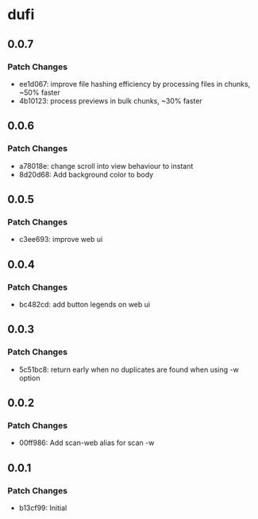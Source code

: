 # dufi

## 0.0.7

### Patch Changes

-   ee1d067: improve file hashing efficiency by processing files in chunks, ~50% faster
-   4b10123: process previews in bulk chunks, ~30% faster

## 0.0.6

### Patch Changes

-   a78018e: change scroll into view behaviour to instant
-   8d20d68: Add background color to body

## 0.0.5

### Patch Changes

-   c3ee693: improve web ui

## 0.0.4

### Patch Changes

-   bc482cd: add button legends on web ui

## 0.0.3

### Patch Changes

-   5c51bc8: return early when no duplicates are found when using -w option

## 0.0.2

### Patch Changes

-   00ff986: Add scan-web alias for scan -w

## 0.0.1

### Patch Changes

-   b13cf99: Initial
